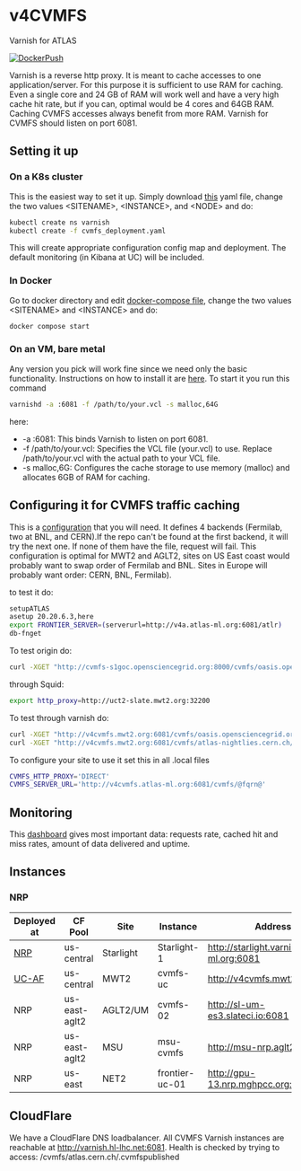 # v4CVMFS

Varnish for ATLAS

[![DockerPush](https://github.com/ivukotic/v4A/actions/workflows/DockerPush.yml/badge.svg?branch=cvmfs-no-snmp)](https://github.com/ivukotic/v4A/actions/workflows/DockerPush.yml)

Varnish is a reverse http proxy. It is meant to cache accesses to one application/server. For this purpose it is sufficient to use RAM for caching.
Even a single core and 24 GB of RAM will work well and have a very high cache hit rate, but if you can, optimal would be 4 cores and 64GB RAM. Caching CVMFS accesses always benefit from more RAM.
Varnish for CVMFS should listen on port 6081.

## Setting it up

### On a K8s cluster

This is the easiest way to set it up. Simply download [this](kube/cvmfs_deployment.yaml) yaml file, change the two values \<SITENAME\>, \<INSTANCE\>, and \<NODE\> and do:

```bash
kubectl create ns varnish
kubectl create -f cvmfs_deployment.yaml
```

This will create appropriate configuration config map and deployment. The default monitoring (in Kibana at UC) will be included.

### In Docker

Go to docker directory and edit [docker-compose file](docker/docker-compose.yaml), change the two values \<SITENAME\> and \<INSTANCE\> and do:

```bash
docker compose start
```

### On an VM, bare metal

Any version you pick will work fine since we need only the basic functionality. Instructions on how to install it are [here](https://varnish-cache.org/docs/trunk/installation/index.html).
To start it you run this command

```bash
varnishd -a :6081 -f /path/to/your.vcl -s malloc,64G
```

here:

* -a :6081: This binds Varnish to listen on port 6081.
* -f /path/to/your.vcl: Specifies the VCL file (your.vcl) to use. Replace /path/to/your.vcl with the actual path to your VCL file.
* -s malloc,6G: Configures the cache storage to use memory (malloc) and allocates 6GB of RAM for caching.

## Configuring it for CVMFS traffic caching

This is a [configuration](default.vcl) that you will need. It defines 4 backends (Fermilab, two at BNL, and CERN).If the repo can't be found at the first backend, it will try the next one. If none of them have the file, request will fail. This configuration is optimal for MWT2 and AGLT2, sites on US East coast would probably want to swap order of Fermilab and BNL. Sites in Europe will probably want order: CERN, BNL, Fermilab).

to test it do:

```sh
setupATLAS
asetup 20.20.6.3,here
export FRONTIER_SERVER=(serverurl=http://v4a.atlas-ml.org:6081/atlr)
db-fnget
```

To test origin do:

```bash
curl -XGET "http://cvmfs-s1goc.opensciencegrid.org:8000/cvmfs/oasis.opensciencegrid.org/.cvmfspublished"
```

through Squid:

```bash
export http_proxy=http://uct2-slate.mwt2.org:32200
```

To test through varnish do:

```bash
curl -XGET "http://v4cvmfs.mwt2.org:6081/cvmfs/oasis.opensciencegrid.org/.cvmfspublished"
curl -XGET "http://v4cvmfs.mwt2.org:6081/cvmfs/atlas-nightlies.cern.ch/.cvmfspublished"
```

To configure your site to use it set this in all .local files

```sh
CVMFS_HTTP_PROXY='DIRECT'
CVMFS_SERVER_URL='http://v4cvmfs.atlas-ml.org:6081/cvmfs/@fqrn@'
```

## Monitoring

This [dashboard](https://atlas-kibana.mwt2.org:5601/s/varnish/app/r/s/gol0t) gives most important data: requests rate, cached hit and miss rates, amount of data delivered and uptime.

## Instances

### NRP

| **Deployed at** | **CF Pool** | **Site** | **Instance** | **Address** |
| --------------- | ----------- | -------- | ------------ | ----------- |
| [NRP](https://github.com/maniaclab/NRP) | us-central | Starlight | Starlight-1 | <http://starlight.varnish.atlas-ml.org:6081> |
| [UC-AF](https://github.com/maniaclab/flux_apps) |  us-central     | MWT2 | cvmfs-uc | <http://v4cvmfs.mwt2.org:6081> |
| NRP | us-east-aglt2    | AGLT2/UM  | cvmfs-02 | <http://sl-um-es3.slateci.io:6081> |
| NRP | us-east-aglt2    | MSU | msu-cvmfs | <http://msu-nrp.aglt2.org:6081> |
| NRP | us-east    | NET2 | frontier-uc-01 | <http://gpu-13.nrp.mghpcc.org:6081> |

## CloudFlare

We have a CloudFlare DNS loadbalancer.
All CVMFS Varnish instances are reachable at <http://varnish.hl-lhc.net:6081>.
Health is checked by trying to access: /cvmfs/atlas.cern.ch/.cvmfspublished

